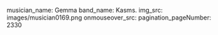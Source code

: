 musician_name: Gemma
band_name: Kasms.
img_src: images/musician0169.png
onmouseover_src: 
pagination_pageNumber: 2330
